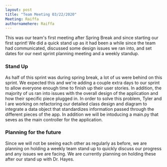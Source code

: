 ```yaml
---
layout: post
title: "Team Meeting 03/22/2020"
Meeting: Raiffa
authornamehere: Raiffa
---
```

This was our team's first meeting after Spring Break and since starting our first sprint! We did a quick stand up as it had been a while since the team had communicated, discussed some design issues we ran into, and set dates for our next sprint planning meeting and a weekly standup. 

### Stand Up
As half of this sprint was during spring break, a lot of us were behind on this sprint. We expected this and we're adding a couple extra days to our sprint to allow everyone enough time to finish up their user stories. In addition, the majority of us ran into issues with the overall design of the application and how their specific piece plugged in. In order to solve this problem, Tyler and I are working on refactoring our detailed class design and diagram to integrate a data object that standardizes information passed through the different pieces of the app. In addition we will be intoducing a main.py that seves as the main controller for the application. 

### Planning for the future
Since we will not be seeing each other as regularly as before, we are planning on holding a weekly team stand up to quickly discuss our progress and any issues we are facing. We are currently planning on holding these after our stand up with Dr. Hayes.
